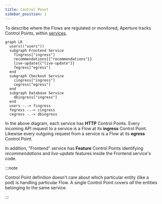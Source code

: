 ```yaml
---
title: Control Point
sidebar_position: 1
---
```


To describe where the Flows are regulated or monitored, Aperture tracks Control
Points, within [services](service.md).

<Zoom>

```mermaid
graph LR
  users(("users"))
  subgraph Frontend Service
    fingress["ingress"]
    recommendations{{"recommendations"}}
    live-update{{"live-update"}}
    fegress["egress"]
  end
  subgraph Checkout Service
    cingress["ingress"]
    cegress["egress"]
  end
  subgraph Database Service
    dbingress["ingress"]
  end
  users -.-> fingress
  fegress -.-> cingress
  cegress -.-> dbingress
```

</Zoom>

In the above diagram, each service has **HTTP** Control Points. Every incoming
API request to a service is a Flow at its **ingress** Control Point. Likewise
every outgoing request from a service is a Flow at its **egress** Control Point.

In addition, "Frontend" service has **Feature** Control Points identifying
_recommendations_ and _live-update_ features inside the Frontend service's code.

:::note

Control Point definition doesn't care about which particular entity (like a pod)
is handling particular Flow. A single Control Point covers _all_ the entities
belonging to the same service.

:::
